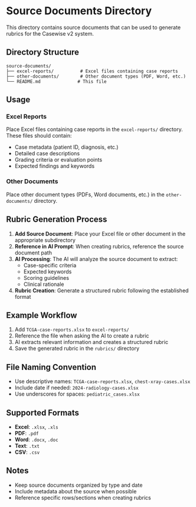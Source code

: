 # Source Documents Directory

This directory contains source documents that can be used to generate rubrics for the Casewise v2 system.

## Directory Structure

```
source-documents/
├── excel-reports/          # Excel files containing case reports
├── other-documents/        # Other document types (PDF, Word, etc.)
└── README.md              # This file
```

## Usage

### Excel Reports
Place Excel files containing case reports in the `excel-reports/` directory. These files should contain:
- Case metadata (patient ID, diagnosis, etc.)
- Detailed case descriptions
- Grading criteria or evaluation points
- Expected findings and keywords

### Other Documents
Place other document types (PDFs, Word documents, etc.) in the `other-documents/` directory.

## Rubric Generation Process

1. **Add Source Document**: Place your Excel file or other document in the appropriate subdirectory
2. **Reference in AI Prompt**: When creating rubrics, reference the source document path
3. **AI Processing**: The AI will analyze the source document to extract:
   - Case-specific criteria
   - Expected keywords
   - Scoring guidelines
   - Clinical rationale
4. **Rubric Creation**: Generate a structured rubric following the established format

## Example Workflow

1. Add `TCGA-case-reports.xlsx` to `excel-reports/`
2. Reference the file when asking the AI to create a rubric
3. AI extracts relevant information and creates a structured rubric
4. Save the generated rubric in the `rubrics/` directory

## File Naming Convention

- Use descriptive names: `TCGA-case-reports.xlsx`, `chest-xray-cases.xlsx`
- Include date if needed: `2024-radiology-cases.xlsx`
- Use underscores for spaces: `pediatric_cases.xlsx`

## Supported Formats

- **Excel**: `.xlsx`, `.xls`
- **PDF**: `.pdf`
- **Word**: `.docx`, `.doc`
- **Text**: `.txt`
- **CSV**: `.csv`

## Notes

- Keep source documents organized by type and date
- Include metadata about the source when possible
- Reference specific rows/sections when creating rubrics
